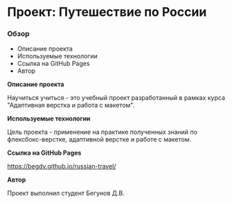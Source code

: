 # Проект: Путешествие по России

### Обзор
* Описание проекта
* Используемые технологии
* Ссылка на GitHub Pages
* Автор

**Описание проекта**

Научиться учиться - это учебный проект разработанный в рамках курса "Адаптивная верстка и работа с макетом".

**Используемые технологии**

Цель проекта - применение на практике полученных  знаний по флексбокс-верстке, адаптивной верстке и работе с макетом. 

**Ссылка на GitHub Pages**

https://begdv.github.io/russian-travel/

**Автор**

Проект выполнил студент Бегунов Д.В.
